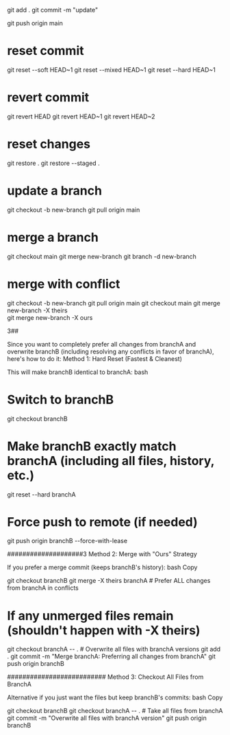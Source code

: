 git add .
git commit -m "update"

git push origin main

# reset commit

git reset --soft HEAD~1
git reset --mixed HEAD~1
git reset --hard HEAD~1

# revert commit

git revert HEAD
git revert HEAD~1
git revert HEAD~2

# reset changes

git restore .
git restore --staged .

# update a branch

git checkout -b new-branch
git pull origin main

# merge a branch

git checkout main
git merge new-branch
git branch -d new-branch

# merge with conflict

git checkout -b new-branch
git pull origin main
git checkout main
git merge new-branch -X theirs  
git merge new-branch -X ours

3##

Since you want to completely prefer all changes from branchA and overwrite branchB (including resolving any conflicts in favor of branchA), here's how to do it:
Method 1: Hard Reset (Fastest & Cleanest)

This will make branchB identical to branchA:
bash

# Switch to branchB

git checkout branchB

# Make branchB exactly match branchA (including all files, history, etc.)

git reset --hard branchA

# Force push to remote (if needed)

git push origin branchB --force-with-lease

####################3
Method 2: Merge with "Ours" Strategy

If you prefer a merge commit (keeps branchB's history):
bash
Copy

git checkout branchB
git merge -X theirs branchA # Prefer ALL changes from branchA in conflicts

# If any unmerged files remain (shouldn't happen with -X theirs)

git checkout branchA -- . # Overwrite all files with branchA versions
git add .
git commit -m "Merge branchA: Preferring all changes from branchA"
git push origin branchB

##########################
Method 3: Checkout All Files from BranchA

Alternative if you just want the files but keep branchB's commits:
bash
Copy

git checkout branchB
git checkout branchA -- . # Take all files from branchA
git commit -m "Overwrite all files with branchA version"
git push origin branchB
